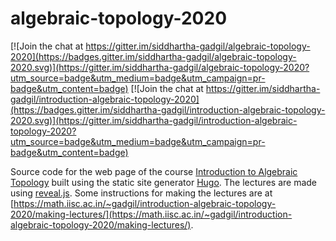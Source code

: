 # algebraic-topology-2020

[![Join the chat at https://gitter.im/siddhartha-gadgil/algebraic-topology-2020](https://badges.gitter.im/siddhartha-gadgil/algebraic-topology-2020.svg)](https://gitter.im/siddhartha-gadgil/algebraic-topology-2020?utm_source=badge&utm_medium=badge&utm_campaign=pr-badge&utm_content=badge) [![Join the chat at https://gitter.im/siddhartha-gadgil/introduction-algebraic-topology-2020](https://badges.gitter.im/siddhartha-gadgil/introduction-algebraic-topology-2020.svg)](https://gitter.im/siddhartha-gadgil/introduction-algebraic-topology-2020?utm_source=badge&utm_medium=badge&utm_campaign=pr-badge&utm_content=badge)

Source code for the web page of the course [Introduction to Algebraic Topology](https://math.iisc.ac.in/~gadgil/introduction-algebraic-topology-2020/index.html) built using the static site generator [Hugo](https://gohugo.io/). The lectures are made using [reveal.js](https://revealjs.com/). Some instructions for making the lectures are at [https://math.iisc.ac.in/~gadgil/introduction-algebraic-topology-2020/making-lectures/](https://math.iisc.ac.in/~gadgil/introduction-algebraic-topology-2020/making-lectures/).
